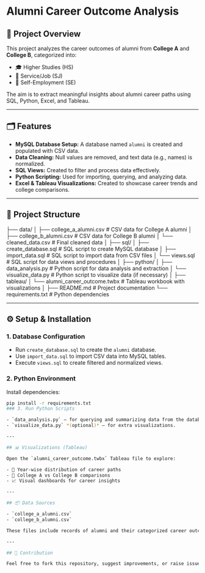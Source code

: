 # Alumni Career Outcome Analysis

## 📌 Project Overview

This project analyzes the career outcomes of alumni from **College A** and **College B**, categorized into:
- 🎓 Higher Studies (HS)
- 💼 Service/Job (SJ)
- 🚀 Self-Employment (SE)

The aim is to extract meaningful insights about alumni career paths using SQL, Python, Excel, and Tableau.

---

## 🗂️ Features

- **MySQL Database Setup:** A database named `alumni` is created and populated with CSV data.
- **Data Cleaning:** Null values are removed, and text data (e.g., names) is normalized.
- **SQL Views:** Created to filter and process data effectively.
- **Python Scripting:** Used for importing, querying, and analyzing data.
- **Excel & Tableau Visualizations:** Created to showcase career trends and college comparisons.

---

## 📁 Project Structure

├── data/
│   ├── college_a_alumni.csv       # CSV data for College A alumni
│   ├── college_b_alumni.csv       # CSV data for College B alumni
│   └── cleaned_data.csv           # Final cleaned data
│
├── sql/
│   ├── create_database.sql        # SQL script to create MySQL database
│   ├── import_data.sql            # SQL script to import data from CSV files
│   └── views.sql                  # SQL script for data views and procedures
│
├── python/
│   ├── data_analysis.py           # Python script for data analysis and extraction
│   └── visualize_data.py          # Python script to visualize data (if necessary)
│
├── tableau/
│   └── alumni_career_outcome.twbx  # Tableau workbook with visualizations
│
├── README.md                      # Project documentation
└── requirements.txt               # Python dependencies

---

## ⚙️ Setup & Installation

### 1. Database Configuration
- Run `create_database.sql` to create the `alumni` database.
- Use `import_data.sql` to import CSV data into MySQL tables.
- Execute `views.sql` to create filtered and normalized views.

### 2. Python Environment
Install dependencies:

```bash
pip install -r requirements.txt
### 3. Run Python Scripts

- `data_analysis.py` – for querying and summarizing data from the database.
- `visualize_data.py` *(optional)* – for extra visualizations.

---

## 📊 Visualizations (Tableau)

Open the `alumni_career_outcome.twbx` Tableau file to explore:

- 📅 Year-wise distribution of career paths  
- 🏫 College A vs College B comparisons  
- 📈 Visual dashboards for career insights  

---

## 📦 Data Sources

- `college_a_alumni.csv`  
- `college_b_alumni.csv`  

These files include records of alumni and their categorized career outcomes.

---

## 🤝 Contribution

Feel free to fork this repository, suggest improvements, or raise issues.
